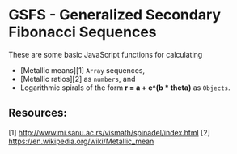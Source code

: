 # GSFS - Generalized Secondary Fibonacci Sequences

These are some basic JavaScript functions for calculating
  + [Metallic means][1] `Array` sequences, 
  + [Metallic ratios][2] as `numbers`, and 
  + Logarithmic spirals of the form __r = a + e^(b * theta)__ as `Objects`.
    

## Resources:
[1] http://www.mi.sanu.ac.rs/vismath/spinadel/index.html
[2] https://en.wikipedia.org/wiki/Metallic_mean
